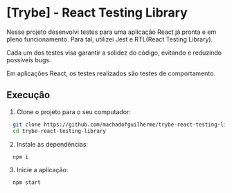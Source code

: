 
# [Trybe] - React Testing Library

Nesse projeto desenvolvi testes para uma aplicação React já pronta e em pleno funcionamento. Para tal, utilizei Jest e RTL(React Testing Library).

Cada um dos testes visa garantir a solidez do código, evitando e reduzindo possíveis bugs.

Em aplicações React, os testes realizados são testes de comportamento.
## Execução

1. Clone o projeto para o seu computador:

```bash
  git clone https://github.com/machadofguilherme/trybe-react-testing-library.git
  cd trybe-react-testing-library
```
2. Instale as dependências:

```bash
  npm i
```

3. Inicie a aplicação:

```bash
  npm start
```
